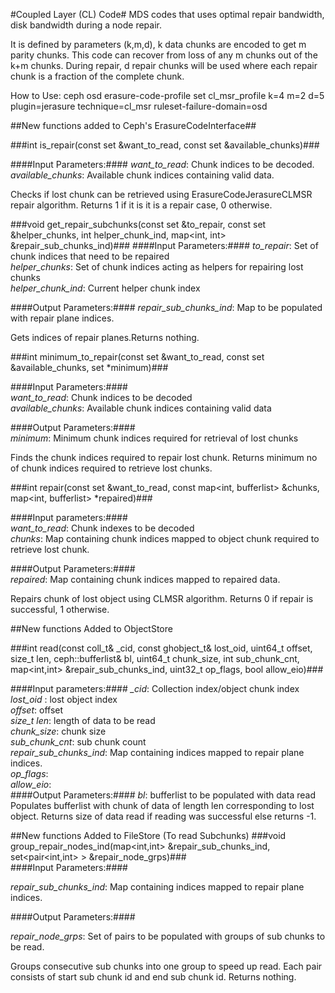 #Coupled Layer (CL) Code#
MDS codes that uses optimal repair bandwidth,
disk bandwidth during a node repair.

It is defined by parameters (k,m,d), k data chunks are encoded to get m parity chunks. 
This code can recover from loss of any m chunks out of the k+m chunks.
During repair, d repair chunks will be used where each repair chunk is a
fraction of the complete chunk.

How to Use:
ceph osd erasure-code-profile set cl\_msr\_profile k=4 m=2 d=5 plugin=jerasure technique=cl\_msr ruleset-failure-domain=osd

##New functions added to Ceph's ErasureCodeInterface##


###int is_repair(const set<int> &want_to_read, const set<int> &available_chunks)###  

####Input Parameters:####
*want_to_read*: Chunk indices to be decoded.  
*available_chunks*: Available chunk indices containing valid data.

Checks if lost chunk can be retrieved using ErasureCodeJerasureCLMSR repair algorithm. Returns 1 if it is it is a repair case, 0 otherwise.


###void get_repair_subchunks(const set<int> &to_repair, const set<int> &helper_chunks, int helper_chunk_ind, map<int, int> &repair_sub_chunks_ind)###
####Input Parameters:####
*to_repair*: Set of chunk indices  that need to be repaired  
*helper_chunks*: Set of chunk indices acting as helpers for repairing lost chunks   
*helper_chunk_ind*: Current helper chunk index  

####Output Parameters:####
*repair_sub_chunks_ind*: Map to be populated with repair plane indices.  

Gets indices of repair planes.Returns nothing.


###int minimum_to_repair(const set<int> &want_to_read, const set<int> &available_chunks, set<int> *minimum)###  

####Input Parameters:####   
*want_to_read*: Chunk indices to be decoded  
*available_chunks*: Available chunk indices containing valid data  

####Output Parameters:####  
*minimum*: Minimum chunk indices required for retrieval of lost chunks  

Finds the chunk indices required to repair lost chunk. Returns minimum no of chunk indices required to retrieve lost chunks.


###int repair(const set<int> &want_to_read, const map<int, bufferlist> &chunks, map<int, bufferlist> *repaired)###  

####Input parameters:####  
*want_to_read*: Chunk indexes to be decoded  
*chunks*: Map containing chunk indices mapped to object chunk required to retrieve lost chunk.   

####Output Parameters:####  
*repaired*: Map containing chunk indices mapped to repaired data.  

Repairs chunk of lost object using CLMSR algorithm. Returns 0 if repair is successful, 1 otherwise.



##New functions Added to ObjectStore


###int read(const coll_t& _cid, const ghobject_t& lost_oid, uint64_t offset, size_t len, ceph::bufferlist& bl, uint64_t chunk_size, int sub_chunk_cnt, map<int,int> &repair_sub_chunks_ind, uint32_t op_flags, bool allow_eio)###  

####Input parameters:####
*_cid*: Collection index/object chunk index   
*lost_oid* : lost object index  
*offset*: offset   
*size_t len*: length of data to be read  
*chunk_size*: chunk size  
*sub_chunk_cnt*: sub chunk count   
*repair_sub_chunks_ind*: Map containing indices mapped to repair plane indices.  
*op_flags*:   
*allow_eio*:  
####Output Parameters:####
*bl*: bufferlist to be populated with data read
Populates bufferlist with chunk of data of length len corresponding to lost object. Returns size of data read if reading was successful else returns -1.


##New functions Added to FileStore (To read Subchunks)
###void group_repair_nodes_ind(map<int,int> &repair_sub_chunks_ind, set<pair<int,int> > &repair_node_grps)###  
####Input Parameters:####  

*repair_sub_chunks_ind*: Map containing indices mapped to repair plane indices.  

####Output Parameters:####  

*repair_node_grps*: Set of pairs to be populated with groups of sub chunks to be read.  

Groups consecutive sub chunks into one group to speed up read. Each pair consists of start sub chunk id and end sub chunk id. Returns nothing.


